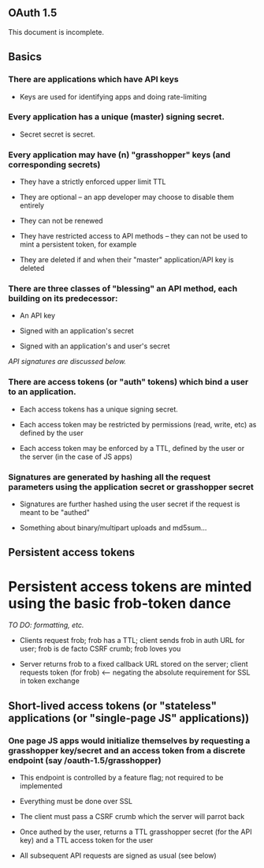 OAuth 1.5
--

This document is incomplete.

Basics
--

### There are applications which have API keys

* Keys are used for identifying apps and doing rate-limiting

### Every application has a unique (master) signing secret.

* Secret secret is secret.

### Every application may have (n) "grasshopper" keys (and corresponding secrets)

* They have a strictly enforced upper limit TTL

* They are optional – an app developer may choose to disable them entirely

* They can not be renewed

* They have restricted access to API methods – they can not be used to mint a persistent token, for example

* They are deleted if and when their "master" application/API key is deleted

### There are three classes of "blessing" an API method, each building on its predecessor:

* An API key

* Signed with an application's secret

* Signed with an application's and user's secret

_API signatures are discussed below._

### There are access tokens (or "auth" tokens) which bind a user to an application.

* Each access tokens has a unique signing secret. 

* Each access token may be restricted by permissions (read, write, etc) as defined by the user
    
* Each access token may be enforced by a TTL, defined by the user or the server (in the case of JS apps)

### Signatures are generated by hashing all the request parameters using the application secret or grasshopper secret

* Signatures are further hashed using the user secret if the request is meant to be "authed"

* Something about binary/multipart uploads and md5sum...

Persistent access tokens
--

# Persistent access tokens are minted using the basic frob-token dance

_TO DO: formatting, etc._

* Clients request frob; frob has a TTL; client sends frob in auth URL for user; frob is de facto CSRF crumb; frob loves you

* Server returns frob to a fixed callback URL stored on the server; client requests token (for frob) <-- negating the absolute requirement for SSL in token exchange

Short-lived access tokens (or "stateless" applications (or "single-page JS" applications))
--

### One page JS apps would initialize themselves by requesting a grasshopper key/secret and an access token from a discrete endpoint (say /oauth-1.5/grasshopper)

* This endpoint is controlled by a feature flag; not required to be implemented

* Everything must be done over SSL

* The client must pass a CSRF crumb which the server will parrot back

* Once authed by the user, returns a TTL grasshopper secret (for the API key) and a TTL access token for the user

* All subsequent API requests are signed as usual (see below)
